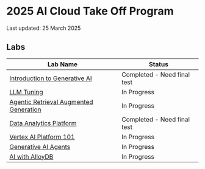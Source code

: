 # 2025 AI Cloud Take Off Program
Last updated: 25 March 2025

## Labs
| Lab Name | Status |
| --- | --- |
| [Introduction to Generative AI](intro_to_genai)  | Completed - Need final test |
| [LLM Tuning](llm_tuning) | In Progress |
| [Agentic Retrieval Augmented Generation](rag) | In Progress |
| [Data Analytics Platform](data) | Completed - Need final test |
| [Vertex AI Platform 101](vertex_101) | In Progress |
| [Generative AI Agents](vertex-agent) | In Progress |
| [AI with AlloyDB](alloydb) | In Progress |

